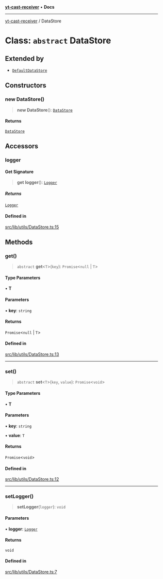 [**yt-cast-receiver**](../README.md) • **Docs**

***

[yt-cast-receiver](../README.md) / DataStore

# Class: `abstract` DataStore

## Extended by

- [`DefaultDataStore`](DefaultDataStore.md)

## Constructors

### new DataStore()

> **new DataStore**(): [`DataStore`](DataStore.md)

#### Returns

[`DataStore`](DataStore.md)

## Accessors

### logger

#### Get Signature

> **get** **logger**(): [`Logger`](../interfaces/Logger.md)

##### Returns

[`Logger`](../interfaces/Logger.md)

#### Defined in

[src/lib/utils/DataStore.ts:15](https://github.com/patrickkfkan/yt-cast-receiver/blob/e384300201bf276a725286875fe0fb4b45f5c05f/src/lib/utils/DataStore.ts#L15)

## Methods

### get()

> `abstract` **get**\<`T`\>(`key`): `Promise`\<`null` \| `T`\>

#### Type Parameters

• **T**

#### Parameters

• **key**: `string`

#### Returns

`Promise`\<`null` \| `T`\>

#### Defined in

[src/lib/utils/DataStore.ts:13](https://github.com/patrickkfkan/yt-cast-receiver/blob/e384300201bf276a725286875fe0fb4b45f5c05f/src/lib/utils/DataStore.ts#L13)

***

### set()

> `abstract` **set**\<`T`\>(`key`, `value`): `Promise`\<`void`\>

#### Type Parameters

• **T**

#### Parameters

• **key**: `string`

• **value**: `T`

#### Returns

`Promise`\<`void`\>

#### Defined in

[src/lib/utils/DataStore.ts:12](https://github.com/patrickkfkan/yt-cast-receiver/blob/e384300201bf276a725286875fe0fb4b45f5c05f/src/lib/utils/DataStore.ts#L12)

***

### setLogger()

> **setLogger**(`logger`): `void`

#### Parameters

• **logger**: [`Logger`](../interfaces/Logger.md)

#### Returns

`void`

#### Defined in

[src/lib/utils/DataStore.ts:7](https://github.com/patrickkfkan/yt-cast-receiver/blob/e384300201bf276a725286875fe0fb4b45f5c05f/src/lib/utils/DataStore.ts#L7)
